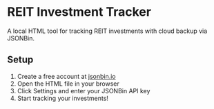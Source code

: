 # REIT Investment Tracker

A local HTML tool for tracking REIT investments with cloud backup via JSONBin.

## Setup

1. Create a free account at [jsonbin.io](https://jsonbin.io)
2. Open the HTML file in your browser
3. Click Settings and enter your JSONBin API key
4. Start tracking your investments!

